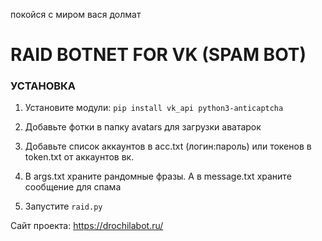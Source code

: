 покойся с миром вася долмат
# RAID BOTNET FOR VK (SPAM BOT)

### УСТАНОВКА

1. Установите модули:
`pip install vk_api python3-anticaptcha`

2. Добавьте фотки в папку avatars для загрузки аватарок

3. Добавьте список аккаунтов в acc.txt (логин:пароль) или токенов в token.txt от аккаунтов вк.

4. В args.txt храните рандомные фразы. А в message.txt храните сообщение для спама

5. Запустите `raid.py`

Сайт проекта: https://drochilabot.ru/
